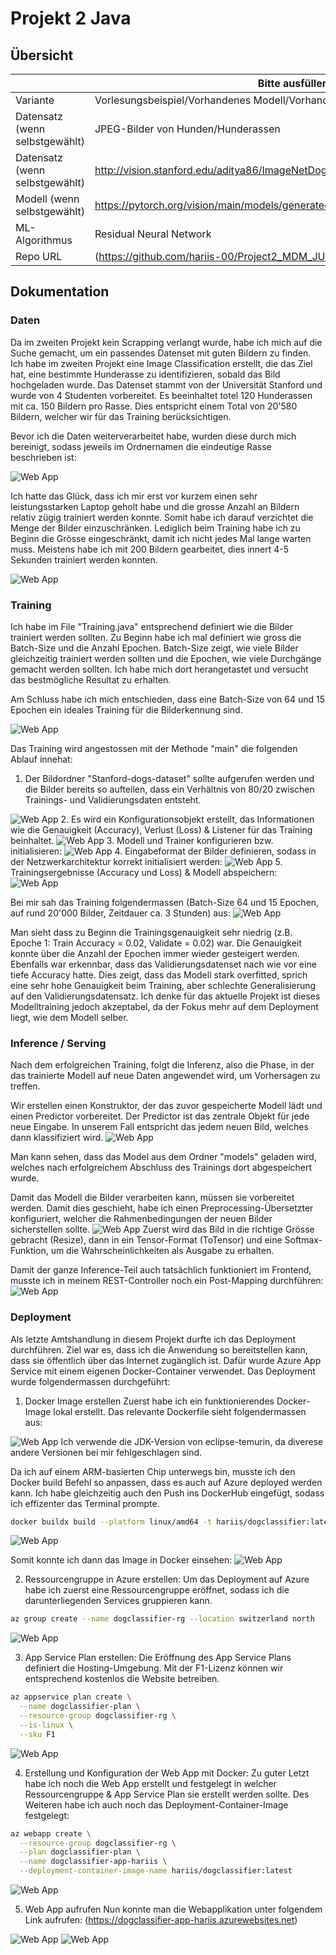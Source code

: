 ﻿# Projekt 2 Java

## Übersicht

| | Bitte ausfüllen |
| -------- | ------- |
| Variante | Vorlesungsbeispiel/Vorhandenes Modell/Vorhandener Datensatz  |
| Datensatz (wenn selbstgewählt) | JPEG-Bilder von Hunden/Hunderassen |
| Datensatz (wenn selbstgewählt) | http://vision.stanford.edu/aditya86/ImageNetDogs/ |
| Modell (wenn selbstgewählt) | https://pytorch.org/vision/main/models/generated/torchvision.models.resnet50.html |
| ML-Algorithmus | Residual Neural Network |
| Repo URL | (https://github.com/hariis-00/Project2_MDM_JUSMAHAR) |

## Dokumentation

### Daten

Da im zweiten Projekt kein Scrapping verlangt wurde, habe ich mich auf die Suche gemacht, um ein passendes Datenset mit guten Bildern zu finden. Ich habe im zweiten Projekt eine Image Classification erstellt, die das Ziel hat, eine bestimmte Hunderasse zu identifizieren, sobald das Bild hochgeladen wurde. Das Datenset stammt von der Universität Stanford und wurde von 4 Studenten vorbereitet. Es beeinhaltet totel 120 Hunderassen mit ca. 150 Bildern pro Rasse. Dies entspricht einem Total von 20'580 Bildern, welcher wir für das Training berücksichtigen. 

Bevor ich die Daten weiterverarbeitet habe, wurden diese durch mich bereinigt, sodass jeweils im Ordnernamen die eindeutige Rasse beschrieben ist:

<img src="images/datenbereinigung.png" alt="Web App" style="max-width: 100%; height: auto;">

Ich hatte das Glück, dass ich mir erst vor kurzem einen sehr leistungsstarken Laptop geholt habe und die grosse Anzahl an Bildern relativ zügig trainiert werden konnte. Somit habe ich darauf verzichtet die Menge der Bilder einzuschränken. Lediglich beim Training habe ich zu Beginn die Grösse eingeschränkt, damit ich nicht jedes Mal lange warten muss. Meistens habe ich mit 200 Bildern gearbeitet, dies innert 4-5 Sekunden trainiert werden konnten.

<img src="images/limitierung200.png" alt="Web App" style="max-width: 100%; height: auto;">

### Training

Ich habe im File "Training.java" entsprechend definiert wie die Bilder trainiert werden sollten. Zu Beginn habe ich mal definiert wie gross die Batch-Size und die Anzahl Epochen. Batch-Size zeigt, wie viele Bilder gleichzeitig trainiert werden sollten und die Epochen, wie viele Durchgänge gemacht werden sollten. Ich habe mich dort herangetastet und versucht das bestmögliche Resultat zu erhalten. 

Am Schluss habe ich mich entschieden, dass eine Batch-Size von 64 und 15 Epochen ein ideales Training für die Bilderkennung sind. 

<img src="images/batchepochs.png" alt="Web App" style="max-width: 100%; height: auto;">

Das Training wird angestossen mit der Methode "main" die folgenden Ablauf innehat:
1. Der Bildordner "Stanford-dogs-dataset" sollte aufgerufen werden und die Bilder bereits so aufteilen, dass ein Verhältnis von 80/20 zwischen Trainings- und Validierungsdaten entsteht.
<img src="images/8020.png" alt="Web App" style="max-width: 100%; height: auto;">
2. Es wird ein Konfigurationsobjekt erstellt, das Informationen wie die Genauigkeit (Accuracy), Verlust (Loss) & Listener für das Training beinhaltet.
<img src="images/loss.png" alt="Web App" style="max-width: 100%; height: auto;">
3. Modell und Trainer konfigurieren bzw. initialisieren:
<img src="images/modelinital.png" alt="Web App" style="max-width: 100%; height: auto;">
4. Eingabeformat der Bilder definieren, sodass in der Netzwerkarchitektur korrekt initialisiert werden:
<img src="images/inputshape.png" alt="Web App" style="max-width: 100%; height: auto;">
5. Trainingsergebnisse (Accuracy und Loss) & Modell abspeichern:
<img src="images/trainingsave.png" alt="Web App" style="max-width: 100%; height: auto;">

Bei mir sah das Training folgendermassen (Batch-Size 64 und 15 Epochen, auf rund 20'000 Bilder, Zeitdauer ca. 3 Stunden) aus:
<img src="images/TrainingLogs.png" alt="Web App" style="max-width: 100%; height: auto;">

Man sieht dass zu Beginn die Trainingsgenauigkeit sehr niedrig (z.B. Epoche 1: Train Accuracy = 0.02, Validate = 0.02) war. Die Genauigkeit konnte über die Anzahl der Epochen immer wieder gesteigert werden. Ebenfalls war erkennbar, dass das Validierungsdatenset nach wie vor eine tiefe Accuracy hatte. Dies zeigt, dass das Modell stark overfitted, sprich eine sehr hohe Genauigkeit beim Training, aber schlechte Generalisierung auf den Validierungsdatensatz. Ich denke für das aktuelle Projekt ist dieses Modelltraining jedoch akzeptabel, da der Fokus mehr auf dem Deployment liegt, wie dem Modell selber.

### Inference / Serving

Nach dem erfolgreichen Training, folgt die Inferenz, also die Phase, in der das trainierte Modell auf neue Daten angewendet wird, um Vorhersagen zu treffen. 

Wir erstellen einen Konstruktor, der das zuvor gespeicherte Modell lädt und einen Predictor vorbereitet. Der Predictor ist das zentrale Objekt für jede neue Eingabe. In unserem Fall entspricht das jedem neuen Bild, welches dann klassifiziert wird.
<img src="images/inferencekonstruktor.png" alt="Web App" style="max-width: 100%; height: auto;">

Man kann sehen, dass das Model aus dem Ordner "models" geladen wird, welches nach erfolgreichem Abschluss des Trainings dort abgespeichert wurde.

Damit das Modell die Bilder verarbeiten kann, müssen sie vorbereitet werden. Damit dies geschieht, habe ich einen Preprocessing-Übersetzter konfiguriert, welcher die Rahmenbedingungen der neuen Bilder sicherstellen sollte.
<img src="images/preprocessing.png" alt="Web App" style="max-width: 100%; height: auto;">
Zuerst wird das Bild in die richtige Grösse gebracht (Resize), dann in ein Tensor-Format (ToTensor) und eine Softmax-Funktion, um die Wahrscheinlichkeiten als Ausgabe zu erhalten.

Damit der ganze Inference-Teil auch tatsächlich funktioniert im Frontend, musste ich in meinem REST-Controller noch ein Post-Mapping durchführen:
<img src="images/restcontroller.png" alt="Web App" style="max-width: 100%; height: auto;">

### Deployment

Als letzte Amtshandlung in diesem Projekt durfte ich das Deployment durchführen. Ziel war es, dass ich die Anwendung so bereitstellen kann, dass sie öffentlich über das Internet zugänglich ist. Dafür wurde Azure App Service mit einem eigenen Docker-Container verwendet. Das Deployment wurde folgendermassen durchgeführt:

1. Docker Image erstellen
Zuerst habe ich ein funktionierendes Docker-Image lokal erstellt.  Das relevante Dockerfile sieht folgendermassen aus:
<img src="images/dockerfile.png" alt="Web App" style="max-width: 100%; height: auto;">
Ich verwende die JDK-Version von eclipse-temurin, da diverese andere Versionen bei mir fehlgeschlagen sind.

Da ich auf einem ARM-basierten Chip unterwegs bin, musste ich den Docker build Befehl so anpassen, dass es auch auf Azure deployed werden kann. Ich habe gleichzeitig auch den Push ins DockerHub eingefügt, sodass ich effizenter das Terminal prompte.

```bash
docker buildx build --platform linux/amd64 -t hariis/dogclassifier:latest --push .
```
<img src="images/dockerbuild.png" alt="Web App" style="max-width: 100%; height: auto;">

Somit konnte ich dann das Image in Docker einsehen:
<img src="images/dockeransicht.png" alt="Web App" style="max-width: 100%; height: auto;">

2. Ressourcengruppe in Azure erstellen:
Um das Deployment auf Azure habe ich zuerst eine Ressourcengruppe eröffnet, sodass ich die darunterliegenden Services gruppieren kann.

```bash
az group create --name dogclassifier-rg --location switzerland north
```
<img src="images/ressourcerg.png" alt="Web App" style="max-width: 100%; height: auto;">

3. App Service Plan erstellen:
Die Eröffnung des App Service Plans definiert die Hosting-Umgebung. Mit der F1-Lizenz können wir entsprechend kostenlos die Website betreiben.

```bash
az appservice plan create \
  --name dogclassifier-plan \
  --resource-group dogclassifier-rg \
  --is-linux \
  --sku F1
```
<img src="images/appserviceplan.png" alt="Web App" style="max-width: 100%; height: auto;">

4. Erstellung und Konfiguration der Web App mit Docker:
Zu guter Letzt habe ich noch die Web App erstellt und festgelegt in welcher Ressourcengruppe & App Service Plan sie erstellt werden sollte. Des Weiteren habe ich auch noch das Deployment-Container-Image festgelegt:

```bash
az webapp create \
  --resource-group dogclassifier-rg \
  --plan dogclassifier-plan \
  --name dogclassifier-app-hariis \
  --deployment-container-image-name hariis/dogclassifier:latest
```
<img src="images/webapp.png" alt="Web App" style="max-width: 100%; height: auto;">

5. Web App aufrufen
Nun konnte man die Webapplikation unter folgendem Link aufrufen: (https://dogclassifier-app-hariis.azurewebsites.net)

<img src="images/frontend1.png" alt="Web App" style="max-width: 100%; height: auto;">
<img src="images/frontend2.png" alt="Web App" style="max-width: 100%; height: auto;">





